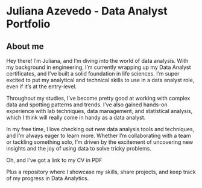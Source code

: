 # Juliana Azevedo - Data Analyst Portfolio

## About me
Hey there! I’m Juliana, and I’m diving into the world of data analysis. With my background in engineering, I’m currently wrapping up my Data Analyst certificates, and I’ve built a solid foundation in life sciences. I’m super excited to put my analytical and technical skills to use in a data analyst role, even if it’s at the entry-level.

Throughout my studies, I’ve become pretty good at working with complex data and spotting patterns and trends. I’ve also gained hands-on experience with lab techniques, data management, and statistical analysis, which I think will really come in handy as a data analyst.

In my free time, I love checking out new data analysis tools and techniques, and I’m always eager to learn more. Whether I’m collaborating with a team or tackling something solo, I’m driven by the excitement of uncovering new insights and the joy of using data to solve tricky problems.

Oh, and I’ve got a link to my CV in PDF 

Plus a repository where I showcase my skills, share projects, and keep track of my progress in Data Analytics. 
